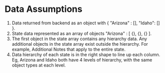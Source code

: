 # Data Assumptions

1. Data returned from backend as an object with { "Arizona" : [], "Idaho": [] }.
2. State data represented as an array of objects "Arizona" : [ {}, {}, {} ].
3. The first object in the state array contains any hierarchy data. Any additional objects in the state
   array exist outside the hierarchy. For example, Additional Notes that apply to the entire state.
4. Data hierarchy of each state is in the right shape to line up each column. Eg, Arizona and Idaho both have 4 levels of hierarchy, with
   the same object types at each level.
